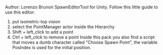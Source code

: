 Author: Lorenzo Brunori
SpawnEditorTool for Unity.
Follow this little guide to use this editor:
1) put isometric-top vision
2) select the PointManager actor inside the Hierarchy
3) Shift + left_click to add a point
4) Ctrl + left_click to remove a point 
Inside this pack you also find a script that moves a dumb character called "Choose Spawn Point", the variable PosIndex is used for the initial position.
